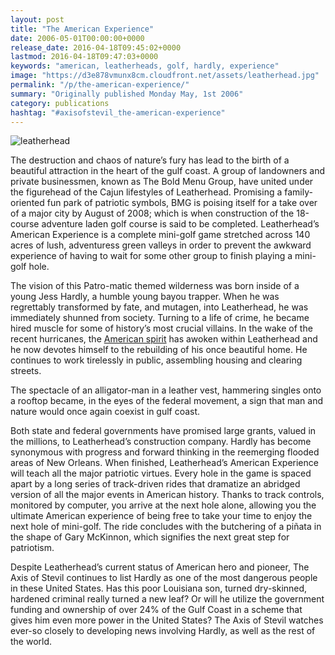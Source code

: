```yaml
---
layout: post
title: "The American Experience"
date: 2006-05-01T00:00:00+0000
release_date: 2016-04-18T09:45:02+0000
lastmod: 2016-04-18T09:47:03+0000
keywords: "american, leatherheads, golf, hardly, experience"
image: "https://d3e878vmunx8cm.cloudfront.net/assets/leatherhead.jpg"
permalink: "/p/the-american-experience/"
summary: "Originally published Monday May, 1st 2006"
category: publications
hashtag: "#axisofstevil_the-american-experience"
---
```


[id_1]: https://d3e878vmunx8cm.cloudfront.net/assets/leatherhead.jpg "leatherhead"
![leatherhead][id_1]

The destruction and chaos of nature’s fury has lead to the birth of a beautiful attraction in the heart of the gulf coast. A group of landowners and private businessmen, known as The Bold Menu Group, have united under the figurehead of the Cajun lifestyles of Leatherhead. Promising a family-oriented fun park of patriotic symbols, BMG is poising itself for a take over of a major city by August of 2008; which is when construction of the 18-course adventure laden golf course is said to be completed. Leatherhead’s American Experience is a complete mini-golf game stretched across 140 acres of lush, adventuress green valleys in order to prevent the awkward experience of having to wait for some other group to finish playing a mini-golf hole.

The vision of this Patro-matic themed wilderness was born inside of a young Jess Hardly, a humble young bayou trapper.  When he was regrettably transformed by fate, and mutagen, into Leatherhead, he was immediately shunned from society. Turning to a life of crime, he became hired muscle for some of history’s most crucial villains. In the wake of the recent hurricanes, the [American spirit](/p/triumphant-return-of-the-american-spirit "American spirit") has awoken within Leatherhead and he now devotes himself to the rebuilding of his once beautiful home.  He continues to work tirelessly in public, assembling housing and clearing streets.

The spectacle of an alligator-man in a leather vest, hammering singles onto a rooftop became, in the eyes of the federal movement, a sign that man and nature would once again coexist in gulf coast.

Both state and federal governments have promised large grants, valued in the millions, to Leatherhead’s construction company. Hardly has become synonymous with progress and forward thinking in the reemerging flooded areas of New Orleans. When finished, Leatherhead’s American Experience will teach all the major patriotic virtues. Every hole in the game is spaced apart by a long series of track-driven rides that dramatize an abridged version of all the major events in American history. Thanks to track controls, monitored by computer, you arrive at the next hole alone, allowing you the ultimate American experience of being free to take your time to enjoy the next hole of mini-golf.  The ride concludes with the butchering of a piñata in the shape of Gary McKinnon, which signifies the next great step for patriotism.

Despite Leatherhead’s current status of American hero and pioneer, The Axis of Stevil continues to list Hardly as one of the most dangerous people in these United States.  Has this poor Louisiana son, turned dry-skinned, hardened criminal really turned a new leaf?  Or will he utilize the government funding and ownership of over 24% of the Gulf Coast in a scheme that gives him even more power in the United States?  The Axis of Stevil watches ever-so closely to developing news involving Hardly, as well as the rest of the world.
